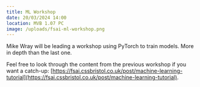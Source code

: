 ```yaml
---
title: ML Workshop
date: 20/03/2024 14:00
location: MVB 1.07 PC
image: /uploads/fsai-ml-workshop.png
---
```

Mike Wray will be leading a workshop using PyTorch to train models. More in depth than the last one.


Feel free to look through the content from the previous workshop if you want a catch-up: [https://fsai.cssbristol.co.uk/post/machine-learning-tutorial](https://fsai.cssbristol.co.uk/post/machine-learning-tutorial).
